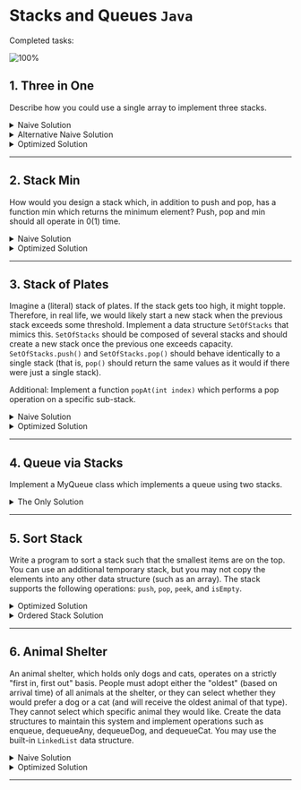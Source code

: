 # Stacks and Queues `Java`

Completed tasks:

![100%](https://progress-bar.dev/100)

## 1. Three in One

Describe how you could use a single array to implement three stacks.

<details>
<summary>Naive Solution</summary>

#### Assumptions

- Stacks with fixed size

#### Complexity

- Time Complexity:
    - Insert: `O(1)`
    - Delete: `O(1)`
    - Peek: `O(1)`
- Space Complexity: `O(1)`

#### Implementation

   ```java
public class NaiveThreeInOne<T> implements ThreeInOneStack<T> {

    private final T[] arr;
    private final StackPointer first = new StackPointer();
    private final StackPointer second = new StackPointer();
    private final StackPointer third = new StackPointer();
    private final int capacity;
    private int size = 0;

    public NaiveThreeInOne(Class<T> clazz, int size) {
        arr = (T[]) Array.newInstance(clazz, size);
        this.capacity = size;
    }

    public int getFirstSize() {
        return first.getSize();
    }

    public int getSecondSize() {
        return second.getSize();
    }

    public int getThirdSize() {
        return third.getSize();
    }

    @Override
    public T pushFirst(T item) {
        if (size + 1 > capacity) {
            throw new IllegalStateException("Exceed max size");
        }
        if (!first.isInitiated()) {
            first.init(0);
        }

        size++;

        if (first.end < capacity || second.end == -1) {
            return addItem(item, first);
        } else {
            throw new IllegalStateException("Exceed max size");
        }
    }

    @Override
    public T popFirst() {
        return pop(first);
    }

    @Override
    public T peekFirst() {
        return peek(first);
    }

    @Override
    public T pushSecond(T item) {
        if (size + 1 > capacity) {
            throw new IllegalStateException("Exceed max size");
        }
        if (!second.isInitiated()) {
            second.init(Math.max(first.end, (capacity / 3)));
        }
        size++;
        if (second.end < third.end || third.end == -1) {
            return addItem(item, second);
        } else {
            throw new IllegalStateException("Exceed max size");
        }
    }

    @Override
    public T popSecond() {
        return pop(second);
    }

    @Override
    public T peekSecond() {
        return peek(second);
    }

    @Override
    public T pushThird(T item) {
        if (size + 1 > capacity) {
            throw new IllegalStateException("Exceed max size");
        }
        if (!third.isInitiated()) {
            third.init(Math.max(second.end, (capacity / 3) * 2));
        }
        size++;
        if (third.end < capacity) {
            return addItem(item, third);
        } else {
            throw new IllegalStateException("Exceed max size");
        }
    }

    @Override
    public T popThird() {
        return pop(third);
    }

    @Override
    public T peekThird() {
        return peek(third);
    }

    private T peek(StackPointer sp) {
        if (sp.end < 0) {
            throw new IllegalStateException("Stack is empty");
        }
        int index = sp.end;
        return this.arr[index - 1];
    }

    private T pop(StackPointer sp) {
        if (sp.end < 0) {
            throw new IllegalStateException("Stack is empty");
        }
        size--;
        return this.arr[--sp.end];
    }

    private T addItem(T item, StackPointer sp) {
        this.arr[sp.end] = item;
        ++sp.end;
        return this.arr[sp.end - 1];
    }
}
   ```

</details>

<details>
<summary>Alternative Naive Solution</summary>

#### Assumptions

- Stacks with fixed size

#### Complexity

- Time Complexity:
    - Insert: `O(1)`
    - Delete: `O(1)`
    - Peek: `O(1)`
- Space Complexity: `O(1)`

#### Implementation

   ```java
public class FixedMultiStack {
    private final int numberOfStacks = 3;
    private final int stackCapacity;
    private final int[] values;
    private final int[] sizes;

    public FixedMultiStack(int stackSize) {
        stackCapacity = stackSize;
        values = new int[stackSize * numberOfStacks];
        sizes = new int[numberOfStacks];
    }

    public void push(int stackNum, int value) throws IllegalStateException {
        if (isFull(stackNum)) {
            throw new IllegalStateException("Exceed max size");
        }

        sizes[stackNum]++;
        values[indexOfTop(stackNum)] = value;
    }

    public int pop(int stackNum) {
        if (isEmpty(stackNum)) {
            throw new EmptyStackException();
        }

        int topIndex = indexOfTop(stackNum);
        int value = values[topIndex];
        values[topIndex] = 0;
        sizes[stackNum]--; // Shrink
        return value;
    }

    public int peek(int stackNum) {
        if (isEmpty(stackNum)) {
            throw new EmptyStackException();
        }
        return values[indexOfTop(stackNum)];
    }

    public boolean isEmpty(int stackNum) {
        return sizes[stackNum] == 0;
    }

    public boolean isFull(int stackNum) {
        return sizes[stackNum] == stackCapacity;
    }

    private int indexOfTop(int stackNum) {
        int offset = stackNum * stackCapacity;
        int size = sizes[stackNum];
        return offset + size - 1;
    }
}
   ```

</details>

<details>
<summary>Optimized Solution</summary>

#### Complexity

- Time Complexity:
    - Insert: `O(N)` - in case of shift
    - Delete: `O(1)`
    - Peek: `O(1)`
- Space Complexity: `O(1)`

#### Implementation

   ```java
public class MultiStack {
    private final int[] values;
    private final StackInfo[] info;

    public MultiStack(int numberOfStacks, int defaultSize) {
        info = new StackInfo[numberOfStacks];
        for (int i = 0; i < numberOfStacks; ++i) {
            info[i] = new StackInfo(defaultSize * i, defaultSize);
        }
        values = new int[numberOfStacks * defaultSize];
    }

    public void push(int stackNum, int value) {
        if (allStacksAreFull()) {
            throw new IllegalStateException("Exceed max size");
        }

        StackInfo stack = info[stackNum];
        if (stack.isFull()) {
            expand(stackNum);
        }

        ++stack.size;
        values[stack.lastElementIndex()] = value;
    }

    public int pop(int stackNum) {
        StackInfo stack = info[stackNum];
        if (stack.isEmpty()) {
            throw new EmptyStackException();
        }

        int value = values[stack.lastElementIndex()];
        values[stack.lastElementIndex()] = 0;
        --stack.size;
        return value;
    }

    public int peek(int stackNum) {
        StackInfo stack = info[stackNum];
        return values[stack.lastElementIndex()];
    }

    private boolean allStacksAreFull() {
        return numberOfElements() == values.length;
    }

    private int numberOfElements() {
        int size = 0;
        for (StackInfo sd : info) {
            size += sd.size;
        }
        return size;
    }

    private int nextIndex(int index) {
        return adjustIndex(index + 1);
    }

    private int previousIndex(int index) {
        return adjustIndex(index - 1);
    }

    private void expand(int stackNum) {
        shift((stackNum + 1) % info.length);
        ++info[stackNum].capacity;
    }

    private void shift(int stackNum) {
        StackInfo stack = info[stackNum];
        if (stack.size >= stack.capacity) {
            int nextStack = (stackNum + 1) % info.length;
            shift(nextStack);
            ++stack.capacity;
        }

        int index = stack.lastCapacity();
        while (stack.isWithinStackCapacity(index)) {
            values[index] = values[previousIndex(index)];
            index = previousIndex(index);
        }

        values[stack.start] = 0;
        stack.start = nextIndex(stack.start);
        --stack.capacity;
    }

    private int adjustIndex(int index) {
        int max = values.length;
        return ((index % max) + max) % max;
    }

    private class StackInfo {
        public int start, size, capacity;

        public StackInfo(int start, int capacity) {
            this.start = start;
            this.capacity = capacity;
        }

        public boolean isWithinStackCapacity(int index) {
            if (index < 0 || index >= values.length) {
                return false;
            }
            int contiguousIndex = index < start ? index + values.length : index;
            int end = start + capacity;
            return start <= contiguousIndex && contiguousIndex < end;
        }

        public int lastCapacity() {
            return adjustIndex(start + capacity - 1);
        }

        public int lastElementIndex() {
            return adjustIndex(start + size - 1);
        }

        public boolean isFull() {
            return size == capacity;
        }

        public boolean isEmpty() {
            return size == 0;
        }
    }
}
   ```

</details>

<hr/>

## 2. Stack Min

How would you design a stack which, in addition to push and pop, has a function min which returns the minimum element?
Push, pop and min should all operate in 0(1) time.

<details>
<summary>Naive Solution</summary>

#### Complexity

- Time Complexity: `O(1)`

- Space Complexity: `O(N)`

#### Implementation

   ```java
public class StackMin extends Stack<StackMin.NodeWithMin> {

    public void push(int value) {

        super.push(new NodeWithMin(value, Math.min(value, min())));

    }

    public int popValue() {
        return super.pop().value;
    }

    public int min() {
        if (isEmpty()) {
            return Integer.MAX_VALUE;
        } else {
            return peek().min;
        }
    }

    public static class NodeWithMin {
        public int value;
        public int min;

        public NodeWithMin(int value, int min) {
            this.value = value;
            this.min = min;
        }
    }

}
   ```

</details>

<details>
<summary>Optimized Solution</summary>

This method is better because it stores smaller number of min elements.

#### Complexity

- Time Complexity: `O(1)`

- Space Complexity: `O(N)`

#### Implementation

   ```java
public class StackMin extends Stack<Integer> {

    private final Stack<Integer> min = new Stack<>();

    public void push(int value) {
        super.push(value);
        if (value <= min()) {
            min.push(value);
        }
    }

    @Override
    public synchronized Integer pop() {
        int value = super.pop();
        if (value == min()) {
            min.pop();
        }
        return value;
    }

    public int min() {
        if (min.isEmpty()) {
            return Integer.MAX_VALUE;
        } else {
            return min.peek();
        }
    }
}
   ```

</details>

<hr/>

## 3. Stack of Plates

Imagine a (literal) stack of plates. If the stack gets too high, it might topple. Therefore, in real life, we would
likely start a new stack when the previous stack exceeds some threshold. Implement a data structure `SetOfStacks` that
mimics this. `SetOfStacks` should be composed of several stacks and should create a new stack once the previous one
exceeds capacity. `SetOfStacks.push()` and `SetOfStacks.pop()`
should behave identically to a single stack (that is, `pop()` should return the same values as it would if there were
just a single stack).

Additional: Implement a function `popAt(int index)` which performs a pop operation on a specific sub-stack.

<details>
<summary>Naive Solution</summary>

#### Assumptions

No need to implement `popAt` method

#### Complexity

- Time Complexity: `O(1)`

- Space Complexity: `O(N)`

#### Implementation

   ```java
public class SetOfStack {

    private final int capacity;
    private final Stack<Stack<Integer>> stacks = new Stack<>();

    public SetOfStack(int capacity) {
        this.capacity = capacity;
    }

    public void push(int value) {
        if (stacks.empty() || stacks.peek().size() < capacity) {
            stacks.push(new Stack<>());
        }
        stacks.peek().push(value);
    }

    public int pop() {
        if (stacks.empty()) {
            throw new EmptyStackException();
        }
        if (stacks.peek().empty()) {
            stacks.pop();
        }
        if (stacks.empty()) {
            throw new EmptyStackException();
        }
        return stacks.peek().pop();
    }
}

   ```

</details>

<details>
<summary>Optimized Solution</summary>

#### Complexity

- Time Complexity: `O(1)`; `popAt`: `O(N)`

- Space Complexity: `O(N)`

#### Implementation

   ```java
public class SetOfStack {

    private final ArrayList<Stack> stacks = new ArrayList<>();
    private final int capacity;

    public SetOfStack(int capacity) {
        this.capacity = capacity;
    }

    public Stack getLastStack() {
        if (stacks.size() == 0) {
            return null;
        }
        return stacks.get(stacks.size() - 1);
    }

    public void push(int v) {
        Stack last = getLastStack();
        if (last != null && !last.isFull()) {
            last.push(v);
        } else {
            Stack stack = new Stack(capacity);
            stack.push(v);
            stacks.add(stack);
        }
    }

    public int pop() {
        Stack last = getLastStack();
        if (last == null) {
            throw new EmptyStackException();
        }
        int v = last.pop();
        if (last.size == 0) {
            stacks.remove(stacks.size() - 1);
        }
        return v;
    }

    public int popAt(int index) {
        return leftShift(index, true);
    }

    public int leftShift(int index, boolean removeTop) {
        Stack stack = stacks.get(index);
        int removedItem;
        if (removeTop) removedItem = stack.pop();
        else removedItem = stack.removeBottom();
        if (stack.isEmpty()) {
            stacks.remove(index);
        } else if (stacks.size() > index + 1) {
            int v = leftShift(index + 1, false);
            stack.push(v);
        }
        return removedItem;
    }

    public boolean isEmpty() {
        Stack last = getLastStack();
        return last == null || last.isEmpty();
    }
}
   ```

</details>

<hr/>

## 4. Queue via Stacks

Implement a MyQueue class which implements a queue using two stacks.

<details>
<summary>The Only Solution</summary>

#### Complexity

- Time Complexity: `O(1)`

- Space Complexity: `O(N)`

#### Implementation

   ```java
public class MyQueue {

    private final Stack<Integer> oldest = new Stack<>();
    private final Stack<Integer> newest = new Stack<>();

    public void push(int value) {
        newest.push(value);
    }

    public int size() {
        return newest.size() + oldest.size();
    }

    public void add(int value) {
        newest.push(value);
    }

    private void shiftStacks() {
        if (oldest.empty()) {
            while (!newest.empty()) {
                oldest.push(newest.pop());
            }
        }
    }

    public int pop() {
        shiftStacks();
        return oldest.pop();
    }

    public int peek() {
        shiftStacks();
        return oldest.peek();
    }
}
   ```

</details>

<hr/>

## 5. Sort Stack

Write a program to sort a stack such that the smallest items are on the top. You can use an additional temporary stack,
but you may not copy the elements into any other data structure (such as an array). The stack supports the following
operations: `push`, `pop`, `peek`, and `isEmpty`.

<details>
<summary>Optimized Solution</summary>

#### Complexity

- Time Complexity: `O(N^2)`

- Space Complexity: `O(N)`

#### Implementation

   ```java
public class SortingStack {

    private Stack<Integer> stack = new Stack<>();

    public void push(int value) {
        stack.push(value);
    }

    public void sort() {
        final Stack<Integer> tempStack = new Stack<>();

        while (!stack.isEmpty()) {
            int tmp = stack.pop();
            while (!tempStack.isEmpty() && tempStack.peek() < tmp) {
                stack.push(tempStack.pop());
            }
            tempStack.push(tmp);
        }
        stack = tempStack;
    }

    public int size() {
        return stack.size();
    }

    public int pop() {
        return stack.pop();
    }

    public int peek() {
        return stack.peek();
    }
}
   ```

</details>

<details>
<summary>Ordered Stack Solution</summary>

#### Complexity

- Time Complexity: `O(N)`

- Space Complexity: `O(N)`

#### Implementation

   ```java
public class SortingStack {

    private final Stack<Integer> stack = new Stack<>();

    public void push(int value) {
        if (stack.isEmpty() || stack.peek() > value) {
            stack.push(value);
            return;
        }
        final Stack<Integer> tempStack = new Stack<>();
        while (!stack.isEmpty() && stack.peek() < value) {
            tempStack.push(stack.pop());
        }
        stack.push(value);
        while (!tempStack.isEmpty()) {
            stack.push(tempStack.pop());
        }
    }

    public int size() {
        return stack.size();
    }

    public int pop() {
        return stack.pop();
    }

    public int peek() {
        return stack.peek();
    }
}
   ```

</details>
<hr/>

## 6. Animal Shelter

An animal shelter, which holds only dogs and cats, operates on a strictly "first in, first out" basis. People must adopt
either the "oldest" (based on arrival time) of all animals at the shelter, or they can select whether they would prefer
a dog or a cat (and will receive the oldest animal of that type). They cannot select which specific animal they would
like. Create the data structures to maintain this system and implement operations such as enqueue, dequeueAny,
dequeueDog, and dequeueCat. You may use the built-in `LinkedList` data structure.

<details>
<summary>Naive Solution</summary>

#### Assumptions

Age of animal is set by user. If there will be insert order only, insertion time complexity will be `O(1)`.

#### Complexity

- Time Complexity:
    - Insert: `O(N)`
    - Delete: `O(N)`

- Space Complexity: `O(N)`

#### Implementation

   ```java
public class AnimalShelter {

    enum AnimalType {
        Cat, Dog
    }

    static class Animal {
        AnimalType type;

        int age = 0;

        public Animal(AnimalType type, int age) {
            this.type = type;
            this.age = age;
        }
    }


    private final LinkedList<Animal> animals = new LinkedList<>();

    public void enqueue(Animal animal) {

        Optional<Animal> animalToIndex = animals.stream().filter(a -> animal.age > a.age).findFirst();

        if (animalToIndex.isEmpty()) {
            animals.addLast(animal);
            return;
        }

        animals.add(animals.indexOf(animalToIndex.get()), animal);
    }

    public Animal dequeueAny() {
        return animals.pollFirst();
    }

    public Animal dequeueDog() {
        return dequeueAnimal(AnimalType.Dog);
    }

    private Animal dequeueAnimal(AnimalType animal) {
        Optional<Animal> optionalAnimal = animals.stream().filter(i -> i.type == animal).findFirst();
        if (optionalAnimal.isPresent()) {
            Animal a = optionalAnimal.get();
            animals.remove(a);
            return a;
        } else {
            return null;
        }
    }

    public Animal dequeueCat() {
        return dequeueAnimal(AnimalType.Cat);
    }
}
   ```

</details>

<details>
<summary>Optimized Solution</summary>

#### Complexity

- Time Complexity:
    - Insert: `O(1)`
    - Delete: `O(1)`

- Space Complexity: `O(N)`

#### Implementation

   ```java
public class AnimalShelter {
    static sealed class Animal permits AnimalShelter.Cat, AnimalShelter.Dog {
        private int order;

        public void setOrder(int ord) {
            order = ord;
        }

        public int getOrder() {
            return order;
        }

        public boolean isOlderThan(animals.optimized.naive.Animal a) {
            return this.order < a.getOrder();
        }
    }

    static final class Cat extends Animal {

    }

    static final class Dog extends Animal {
    }


    LinkedList<Dog> dogs = new LinkedList<>();
    LinkedList<Cat> cats = new LinkedList<>();
    private int order = 0;

    public void enqueue(Animal a) {
        a.setOrder(order);
        order++;
        if (a instanceof Dog d) {
            dogs.addLast(d);
        } else if (a instanceof Cat c) {
            cats.addLast(c);
        }
    }

    public Animal dequeueAny() {
        if (dogs.size() == 0) {
            return dequeueCat();
        } else if (cats.size() == 0) {
            return dequeueDog();
        }
        Dog dog = dogs.peek();
        Cat cat = cats.peek();
        if (dog.isOlderThan(cat)) {
            return dogs.poll();
        } else {
            return cats.poll();
        }
    }

    public Animal peek() {
        if (dogs.size() == 0) {
            return cats.peek();
        } else if (cats.size() == 0) {
            return dogs.peek();
        }
        Dog dog = dogs.peek();
        Cat cat = cats.peek();
        if (dog.isOlderThan(cat)) {
            return dog;
        } else {
            return cat;
        }
    }

    public int size() {
        return dogs.size() + cats.size();
    }

    public Dog dequeueDog() {
        return dogs.poll();
    }

    public Dog peekDogs() {
        return dogs.peek();
    }

    public Cat dequeueCat() {
        return cats.poll();
    }

    public Cat peekCats() {
        return cats.peek();
    }
}
   ```

</details>

<hr/>
